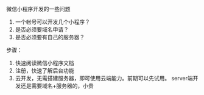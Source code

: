 微信小程序开发的一些问题
1. 一个帐号可以开发几个小程序？
2. 是否必须要域名申请？
3. 是否必须要有自己的服务器？


步骤：
1. 快速阅读微信小程序文档
2. 注册，快速了解后台功能
3. 云开发，无需搭建服务器，即可使用云端能力。前期可以先试用。
    server端开发还是需要域名+服务器的，小贵


